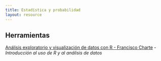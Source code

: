 ```yaml
---
title: Estadística y probabilidad
layout: resource
---
```


## Herramientas
[Análisis exploratorio y visualización de datos con R - Francisco Charte](https://github.com/fcharte/CursoUNIA14/blob/master/ExploraVisualizaConR-FCharte.pdf?raw=true) - *Introducción al uso de R y al análisis de datos*   
